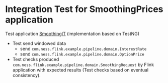 # Integration Test for SmoothingPrices application

Test application [SmoothingIT](src/test/java/com/ness/flink/test/example/SmoothingIT.java) (implementation based on TestNG) 

- Test send windowed data
  - send `com.ness.flink.example.pipeline.domain.InterestRate`
  - send `com.ness.flink.example.pipeline.domain.OptionPrice`
- Test checks produced `com.ness.flink.example.pipeline.domain.SmoothingRequest` by Flink application with expected results (Test checks based on eventual consistency). 
